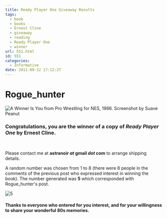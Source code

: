 ```yaml
---
title: Ready Player One Giveaway Results
tags:
  - book
  - books
  - Ernest Cline
  - giveaway
  - reading
  - Ready Player One
  - winner
url: 551.html
id: 551
categories:
  - Informative
date: 2011-09-12 17:12:27
---
```


Rogue_hunter
============

![](http://farm7.static.flickr.com/6065/6138196108_0403b6fcdc_o.jpg "A Winner Is You from Pro Wrestling for NES, 1986. Screenshot by Suave Peanut")

### Congratulations, you are the winner of a copy of _Ready Player One_ by Ernest Cline.

 

Please contact me at **astranoir _at_ gmail _dot_ com** to arrange shipping details.

A random number was chosen from 1 to 8 (there were 8 people in the comments of the previous post who expressed interest in winning the book). The number generated was **5** which corresponded with Rogue_hunter's post.

![](http://farm7.static.flickr.com/6167/6138170624_4b98be1b33.jpg "5")

#### Thanks to everyone who entered for you interest, and for your willingness to share your wonderful 80s memories.